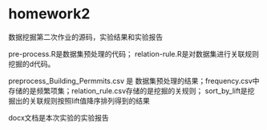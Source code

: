 # homework2
数据挖掘第二次作业的源码，实验结果和实验报告

pre-process.R是数据集预处理的代码； relation-rule.R是对数据集进行关联规则挖掘的d代码。

preprocess_Building_Permmits.csv 是 数据集预处理的结果；frequency.csv中存储的是频繁项集；relation_rule.csv存储的是挖掘的关规则； sort_by_lift是挖掘出的关联规则按照lift值降序排列得到的结果

docx文档是本次实验的实验报告

